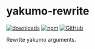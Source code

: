 # yakumo-rewrite

[![downloads](https://img.shields.io/npm/dm/yakumo-rewrite?style=flat-square)](https://www.npmjs.com/package/yakumo-rewrite)
[![npm](https://img.shields.io/npm/v/yakumo-rewrite?style=flat-square)](https://www.npmjs.com/package/yakumo-rewrite)
[![GitHub](https://img.shields.io/github/license/Hieuzest/yakumo?style=flat-square)](https://github.com/Hieuzest/yakumo/blob/master/LICENSE)

Rewrite yakumo arguments.
